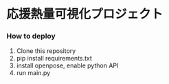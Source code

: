 # 応援熱量可視化プロジェクト

### How to deploy
1. Clone this repository
2. pip install requirements.txt
3. install openpose, enable python API
4. run main.py

